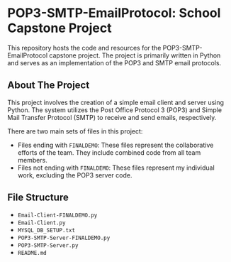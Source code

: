 # POP3-SMTP-EmailProtocol: School Capstone Project

This repository hosts the code and resources for the POP3-SMTP-EmailProtocol capstone project. The project is primarily written in Python and serves as an implementation of the POP3 and SMTP email protocols. 

## About The Project

This project involves the creation of a simple email client and server using Python. The system utilizes the Post Office Protocol 3 (POP3) and Simple Mail Transfer Protocol (SMTP) to receive and send emails, respectively.

There are two main sets of files in this project:

- Files ending with `FINALDEMO`: These files represent the collaborative efforts of the team. They include combined code from all team members.
- Files not ending with `FINALDEMO`: These files represent my individual work, excluding the POP3 server code.

## File Structure

- `Email-Client-FINALDEMO.py`
- `Email-Client.py`
- `MYSQL_DB_SETUP.txt`
- `POP3-SMTP-Server-FINALDEMO.py`
- `POP3-SMTP-Server.py`
- `README.md`
